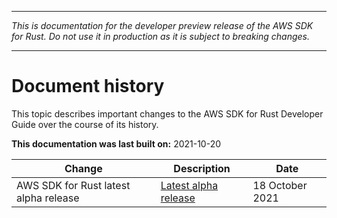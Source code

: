 --------

 *This is documentation for the developer preview release of the AWS SDK for Rust\. Do not use it in production as it is subject to breaking changes\.* 

--------

# Document history<a name="document-history"></a>

This topic describes important changes to the AWS SDK for Rust Developer Guide over the course of its history\.

 **This documentation was last built on:** 2021\-10\-20


| Change | Description | Date | 
| --- | --- | --- | 
|  AWS SDK for Rust latest alpha release  |   [Latest alpha release](https://github.com/awslabs/aws-sdk-rust/releases/tag/v0.0.21-alpha)  |  18 October 2021  | 
